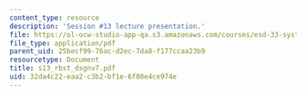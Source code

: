 ```yaml
---
content_type: resource
description: 'Session #13 lecture presentation.'
file: https://ol-ocw-studio-app-qa.s3.amazonaws.com/courses/esd-33-systems-engineering-summer-2004/32da4c22eaa2c3b2bf1e6f80e4ce974e_s13_rbst_dsgnv7.pdf
file_type: application/pdf
parent_uid: 25becf99-76ac-d2ec-7da8-f177ccaa23b9
resourcetype: Document
title: s13_rbst_dsgnv7.pdf
uid: 32da4c22-eaa2-c3b2-bf1e-6f80e4ce974e
---
```

